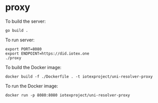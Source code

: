 # proxy
To build the server:

	go build .

To run server:

	export PORT=8080
    export ENDPOINT=https://did.iotex.one
    ./proxy
To build the Docker image:

	docker build -f ./Dockerfile . -t iotexproject/uni-resolver-proxy

To run the Docker image:

	docker run -p 8080:8080 iotexproject/uni-resolver-proxy
